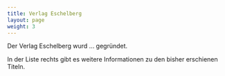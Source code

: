 ```yaml
---
title: Verlag Eschelberg
layout: page
weight: 3
---
```


Der Verlag Eschelberg wurd ... gegründet. 

In der Liste rechts gibt es weitere Informationen zu den bisher erschienen Titeln.
